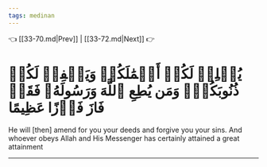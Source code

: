 ```yaml
---
tags: medinan
---
```


👈 [[33-70.md|Prev]] | [[33-72.md|Next]] 👉

# يُصۡلِحۡ لَكُمۡ أَعۡمَٰلَكُمۡ وَيَغۡفِرۡ لَكُمۡ ذُنُوبَكُمۡۗ وَمَن يُطِعِ ٱللَّهَ وَرَسُولَهُۥ فَقَدۡ فَازَ فَوۡزًا عَظِيمًا

He will [then] amend for you your deeds and forgive you your sins. And whoever obeys Allah and His Messenger has certainly attained a great attainment

---

